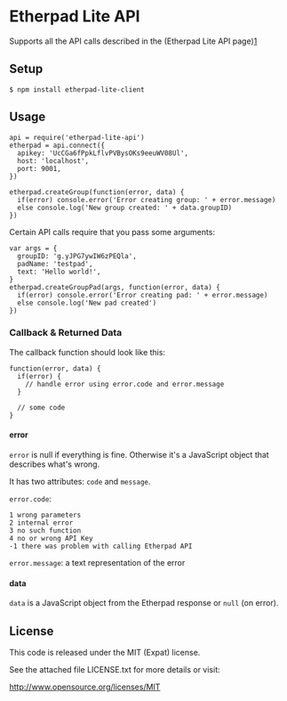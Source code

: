 Etherpad Lite API
=================

Supports all the API calls described in the (Etherpad Lite API page)[1]


Setup
-----

    $ npm install etherpad-lite-client


Usage
-----

    api = require('etherpad-lite-api')
    etherpad = api.connect({
      apikey: 'UcCGa6fPpkLflvPVBysOKs9eeuWV08Ul',
      host: 'localhost',
      port: 9001,
    })

    etherpad.createGroup(function(error, data) {
      if(error) console.error('Error creating group: ' + error.message)
      else console.log('New group created: ' + data.groupID)
    })


Certain API calls require that you pass some arguments:


    var args = {
      groupID: 'g.yJPG7ywIW6zPEQla',
      padName: 'testpad',
      text: 'Hello world!',
    }
    etherpad.createGroupPad(args, function(error, data) {
      if(error) console.error('Error creating pad: ' + error.message)
      else console.log('New pad created')
    })





### Callback & Returned Data ###

The callback function should look like this:

    function(error, data) {
      if(error) {
        // handle error using error.code and error.message
      }

      // some code
    }

#### error ###
`error` is null if everything is fine. Otherwise it's a JavaScript object that
describes what's wrong.

It has two attributes: `code` and `message`.

`error.code`:

    1 wrong parameters
    2 internal error
    3 no such function
    4 no or wrong API Key
    -1 there was problem with calling Etherpad API

`error.message`: a text representation of the error

#### data ####

`data` is a JavaScript object from the Etherpad response or `null` (on error).


License
-------

This code is released under the MIT (Expat) license.

See the attached file LICENSE.txt for more details or visit:

<http://www.opensource.org/licenses/MIT>


[1]: https://github.com/Pita/etherpad-lite/wiki/HTTP-API
